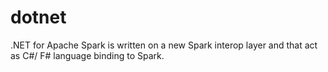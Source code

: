 # dotnet
.NET for Apache Spark is written on a new Spark interop layer and that act as C#/ F# language binding to Spark.